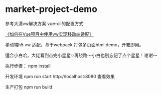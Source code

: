 # market-project-demo
 
 参考大漠vw解决方案 vue-cli的配置方式

<a href="https://www.w3cplus.com/mobile/vw-layout-in-vue.html">《如何在Vue项目中使用vw实现移动端适配》</a>


移动端h5 vw 适配，基于webpack 打包多页面html demo，开箱即用。

适合小白哈，大佬看到点完小星星✨再绕路～小白也别忘记了点个星星！谢谢～

执行步骤： npm install

开发环境 npm run start http://localhost:8080 查看效果

生产打包 npm run build

